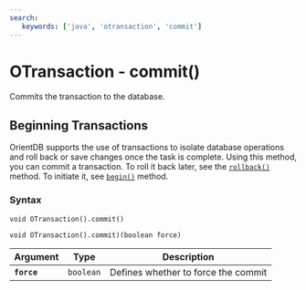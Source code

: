 ```yaml
---
search:
   keywords: ['java', 'otransaction', 'commit']
---
```


# OTransaction - commit()

Commits the transaction to the database.

## Beginning Transactions

OrientDB supports the use of transactions to isolate database operations and roll back or save changes once the task is complete. Using this method, you can commit a transaction. To roll it back later, see the [`rollback()`](rollback.md) method.  To initiate it, see [`begin()`](begin.md) method.


### Syntax

```
void OTransaction().commit()

void OTransaction().commit)(boolean force)
```

| Argument | Type | Description |
|---|---|---|
| **`force`** | `boolean` | Defines whether to force the commit |
